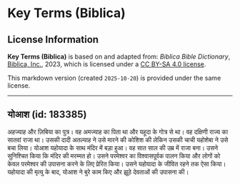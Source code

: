 # Key Terms (Biblica)

## License Information

**Key Terms (Biblica)** is based on and adapted from: _Biblica Bible Dictionary_, [Biblica, Inc.](https://www.biblica.com/), 2023, which is licensed under a [CC BY-SA 4.0 license](https://creativecommons.org/licenses/by-sa/4.0/legalcode.en).

This markdown version (created `2025-10-20`) is provided under the same license.



--------------------------------

## योआश (id: 183385)

अहज्याह और ज़िबिया का पुत्र। वह अमज्याह का पिता था और यहूदा के गोत्र से था। वह दक्षिणी राज्य का सातवां राजा था। उसकी दादी अतल्याह ने उसे मारने की कोशिश की लेकिन उसकी चाची यहोशेबा ने उसे बचा लिया। योआश यहोयादा के साथ मंदिर में बड़ा हुआ। वह सात साल की उम्र में राजा बना। उसने सुनिश्चित किया कि मंदिर की मरम्मत हो। उसने परमेश्वर का विश्वासपूर्वक पालन किया और लोगों को केवल परमेश्वर की उपासना करने के लिए प्रेरित किया। उसने यहोयादा के जीवित रहने तक ऐसा किया। यहोयादा की मृत्यु के बाद, योआश ने बुरे काम किए और झूठे देवताओं की उपासना की।


